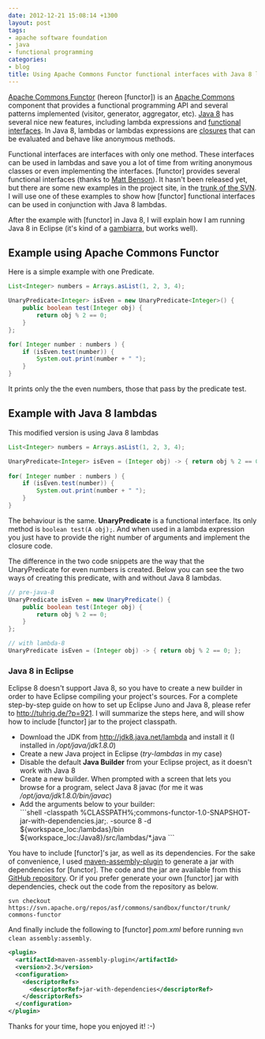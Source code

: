 ```yaml
---
date: 2012-12-21 15:08:14 +1300
layout: post
tags:
- apache software foundation
- java
- functional programming
categories:
- blog
title: Using Apache Commons Functor functional interfaces with Java 8 lambdas
---
```


<p><a href='http://commons.apache.org/sandbox/functor/'>Apache Commons Functor</a> (hereon [functor]) is an <a href='http://commons.apache.org/'>Apache Commons</a> component that provides a functional programming API and several patterns implemented (visitor, generator, aggregator, etc). <a href="http://openjdk.java.net/projects/lambda/" title="Java 8 lambda">Java 8</a> has several nice new features, including lambda expressions and <a href="http://datumedge.blogspot.com.br/2012/06/java-8-lambdas.html">functional interfaces</a>. In Java 8, lambdas or lambdas expressions are <a href="http://tronicek.blogspot.com.br/2007/12/closures-closure-is-form-of-anonymous_28.html">closures</a> that can be evaluated and behave like anonymous methods.</p>

<p>Functional interfaces are interfaces with only one method. These interfaces can be used in lambdas and save you a lot of time from writing anonymous classes or even implementing the interfaces. [functor] provides several functional interfaces (thanks to <a href="https://issues.apache.org/jira/browse/FUNCTOR-20">Matt Benson</a>). It hasn't been released yet, but there are some new examples in the project site, in the <a href="http://svn.apache.org/viewvc/commons/proper/functor/trunk/" title="[functor] SVN trunk">trunk of the SVN</a>. I will use one of these examples to show how [functor] functional interfaces can be used in conjunction with Java 8 lambdas.</p>

<p>After the example with [functor] in Java 8, I will explain how I am running Java 8 in Eclipse (it's kind of a <a href="http://www.speaklikeabrazilian.com/expression/define?e=Gambiarra" title="Gambiarra">gambiarra</a>, but works well).</p>

<!--more-->

## Example using Apache Commons Functor

<p>Here is a simple example with one Predicate.</p>

```java
List<Integer> numbers = Arrays.asList(1, 2, 3, 4);

UnaryPredicate<Integer> isEven = new UnaryPredicate<Integer>() {
    public boolean test(Integer obj) {
        return obj % 2 == 0;
    }
};

for( Integer number : numbers ) {
    if (isEven.test(number)) {
        System.out.print(number + " ");
    }
}
```

<p>It prints only the the even numbers, those that pass by the predicate test.</p>

## Example with Java 8 lambdas

<p>This modified version is using Java 8 lambdas</p>

```java
List<Integer> numbers = Arrays.asList(1, 2, 3, 4);

UnaryPredicate<Integer> isEven = (Integer obj) -> { return obj % 2 == 0; };
 
for( Integer number : numbers ) {
    if (isEven.test(number)) {
        System.out.print(number + " ");
    }
}
```

<p>The behaviour is the same. <strong>UnaryPredicate</strong> is a functional interface. Its only method is <code>boolean test(A obj);</code>. And when used in a lambda expression you just have to provide the right number of arguments and implement the closure code.</p>

<p>The difference in the two code snippets are the way that the UnaryPredicate for even numbers is created. Below you can see the two ways of creating this predicate, with and without Java 8 lambdas.</p>

```java
// pre-java-8
UnaryPredicate isEven = new UnaryPredicate() {
    public boolean test(Integer obj) {
        return obj % 2 == 0;
    }
};

// with lambda-8
UnaryPredicate isEven = (Integer obj) -> { return obj % 2 == 0; };
```

<h3>Java 8 in Eclipse</h3>

<p>Eclipse 8 doesn't support Java 8, so you have to create a new builder in order to have Eclipse compiling your project's sources. For a complete step-by-step guide on how to set up Eclipse Juno and Java 8, please refer to <a href="http://tuhrig.de/?p=921" title="http://tuhrig.de/?p=921">http://tuhrig.de/?p=921</a>. I will summarize the steps here, and will show how to include [functor] jar to the project classpath.</p>

<ul>
	<li>Download the JDK from <a href="http://jdk8.java.net/lambda" title="http://jdk8.java.net/lambda">http://jdk8.java.net/lambda</a> and install it (I installed in <em>/opt/java/jdk1.8.0</em>)</li>
	<li>Create a new Java project in Eclipse (<em>try-lambdas</em> in my case)</li>
	<li>Disable the default <strong>Java Builder</strong> from your Eclipse project, as it doesn't work with Java 8</li>
	<li>Create a new builder. When prompted with a screen that lets you browse for a program, select Java 8 javac (for me it was <em>/opt/java/jdk1.8.0/bin/javac</em>)</li>
	<li>Add the arguments below to your builder: <br />
```shell
-classpath %CLASSPATH%;commons-functor-1.0-SNAPSHOT-jar-with-dependencies.jar;.
-source 8
-d ${workspace_loc:/lambdas}/bin
${workspace_loc:/Java8}/src/lambdas/*.java
```
</li>
</ul>

<p>You have to include [functor]'s jar, as well as its dependencies. For the sake of convenience, I used <a href="http://maven.apache.org/plugins/maven-assembly-plugin/" title="maven-assembly-plugin">maven-assembly-plugin</a> to generate a jar with dependencies for [functor]. The code and the jar are available from this <a href="https://github.com/kinow/try-lambdas" title="try-lambdas GitHub repository">GitHub repository</a>. Or if you prefer generate your own [functor] jar with dependencies, check out the code from the repository as below.</p>

```shell
svn checkout https://svn.apache.org/repos/asf/commons/sandbox/functor/trunk/ commons-functor
```

<p>And finally include the following to [functor] <em>pom.xml</em> before running <code>mvn clean assembly:assembly</code>.</p>

```xml
<plugin>
  <artifactId>maven-assembly-plugin</artifactId>
  <version>2.3</version>
  <configuration>
    <descriptorRefs>
      <descriptorRef>jar-with-dependencies</descriptorRef>
    </descriptorRefs>
  </configuration>
</plugin>
```

<p>Thanks for your time, hope you enjoyed it! :-)</p>
